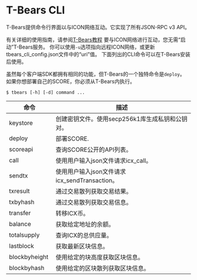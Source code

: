 # T-Bears CLI

T-Bears提供命令行界面以与ICON网络互动。它实现了所有JSON-RPC v3 API。

有关详细的使用指南，请参阅[T-Bears教程](https://github.com/icon-project/t-bears/blob/master/README.md)
要与ICON网络进行互动，您无需“启动”T-Bears服务。
你可以使用`-u`选项指向远程ICON网络，或更新tbears_cli_config.json文件中的“uri”值。
下面列出的CLI命令可以在T-Bears安装后使用。

虽然每个客户端SDK都拥有相同的功能，但T-Bears的一个独特命令是`deploy`。
如果你想部署自己的SCORE，你必须从T-Bears内执行。

```console
$ tbears [-h] [-d] command ...
```

| 命令 | 描述 |
|-------|-------|
| keystore | 创建密钥文件。使用secp256k1库生成私钥和公钥对。 |
| deploy | 部署SCORE. |
| scoreapi | 查询SCORE公开的API列表。 |
| call | 使用用户输入json文件请求icx_call。 |
| sendtx | 使用用户输入json文件请求icx_sendTransaction。 |
| txresult | 通过交易散列获取交易结果。 |
| txbyhash | 通过交易散列获取交易信息。 |
| transfer | 转移ICX币。 |
| balance | 获取给定地址的余额。 |
| totalsupply | 查询ICX的总供应量。 |
| lastblock | 获取最新区块信息。 |
| blockbyheight | 使用给定的块高度获取区块信息。 |
| blockbyhash | 使用给定的区块散列获取区块信息。 |

